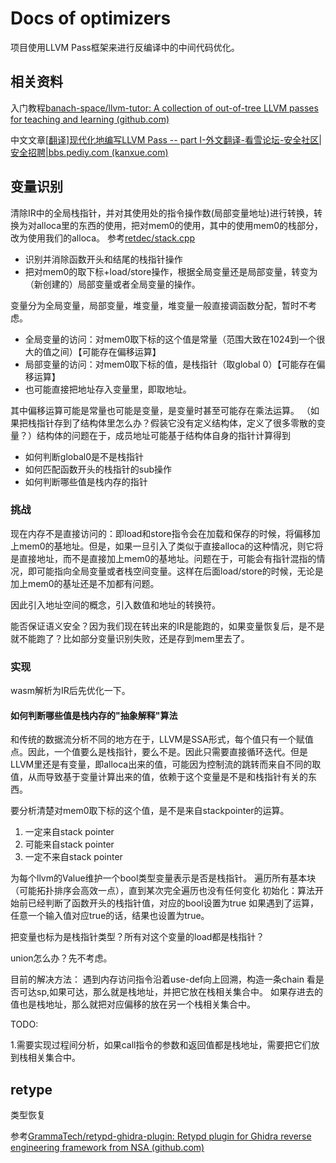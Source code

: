 # Docs of optimizers

项目使用LLVM Pass框架来进行反编译中的中间代码优化。

## 相关资料

入门教程[banach-space/llvm-tutor: A collection of out-of-tree LLVM passes for teaching and learning (github.com)](https://github.com/banach-space/llvm-tutor)

中文文章[[翻译\]现代化地编写LLVM Pass -- part I-外文翻译-看雪论坛-安全社区|安全招聘|bbs.pediy.com (kanxue.com)](https://bbs.kanxue.com/thread-257665.htm)







## 变量识别

清除IR中的全局栈指针，并对其使用处的指令操作数(局部变量地址)进行转换，转换为对alloca里的东西的使用，把对mem0的使用，其中的使用mem0的栈部分，改为使用我们的alloca。
参考[retdec/stack.cpp](https://github.com/avast/retdec/blob/master/src/bin2llvmir/optimizations/stack/stack.cpp)

- 识别并消除函数开头和结尾的栈指针操作
- 把对mem0的取下标+load/store操作，根据全局变量还是局部变量，转变为（新创建的）局部变量或者全局变量的操作。

变量分为全局变量，局部变量，堆变量，堆变量一般直接调函数分配，暂时不考虑。
- 全局变量的访问：对mem0取下标的这个值是常量（范围大致在1024到一个很大的值之间）【可能存在偏移运算】
- 局部变量的访问：对mem0取下标的值，是栈指针（取global 0）【可能存在偏移运算】
- 也可能直接把地址存入变量里，即取地址。

其中偏移运算可能是常量也可能是变量，是变量时甚至可能存在乘法运算。
（如果把栈指针存到了结构体里怎么办？假装它没有定义结构体，定义了很多零散的变量？）结构体的问题在于，成员地址可能基于结构体自身的指针计算得到

- 如何判断global0是不是栈指针
- 如何匹配函数开头的栈指针的sub操作
- 如何判断哪些值是栈内存的指针

### 挑战

现在内存不是直接访问的：即load和store指令会在加载和保存的时候，将偏移加上mem0的基地址。但是，如果一旦引入了类似于直接alloca的这种情况，则它将是直接地址，而不是直接加上mem0的基地址。问题在于，可能会有指针混指的情况，即可能指向全局变量或者栈空间变量。这样在后面load/store的时候，无论是加上mem0的基址还是不加都有问题。

因此引入地址空间的概念，引入数值和地址的转换符。



能否保证语义安全？因为我们现在转出来的IR是能跑的，如果变量恢复后，是不是就不能跑了？比如部分变量识别失败，还是存到mem里去了。

### 实现

wasm解析为IR后先优化一下。


#### 如何判断哪些值是栈内存的"抽象解释"算法

和传统的数据流分析不同的地方在于，LLVM是SSA形式，每个值只有一个赋值点。因此，一个值要么是栈指针，要么不是。因此只需要直接循环迭代。但是LLVM里还是有变量，即alloca出来的值，可能因为控制流的跳转而来自不同的取值，从而导致基于变量计算出来的值，依赖于这个变量是不是和栈指针有关的东西。

要分析清楚对mem0取下标的这个值，是不是来自stackpointer的运算。
1. 一定来自stack pointer
1. 可能来自stack pointer
1. 一定不来自stack pointer

为每个llvm的Value维护一个bool类型变量表示是否是栈指针。
遍历所有基本块（可能拓扑排序会高效一点），直到某次完全遍历也没有任何变化
初始化：算法开始前已经判断了函数开头的栈指针值，对应的bool设置为true
如果遇到了运算，任意一个输入值对应true的话，结果也设置为true。

把变量也标为是栈指针类型？所有对这个变量的load都是栈指针？


union怎么办？先不考虑。


目前的解决方法：
遇到内存访问指令沿着use-def向上回溯，构造一条chain 看是否可达sp,如果可达，那么就是栈地址，并把它放在栈相关集合中。
如果存进去的值也是栈地址，那么就把对应偏移的放在另一个栈相关集合中。


TODO:

1.需要实现过程间分析，如果call指令的参数和返回值都是栈地址，需要把它们放到栈相关集合中。


## retype

类型恢复

参考[GrammaTech/retypd-ghidra-plugin: Retypd plugin for Ghidra reverse engineering framework from NSA (github.com)](https://github.com/GrammaTech/retypd-ghidra-plugin)



